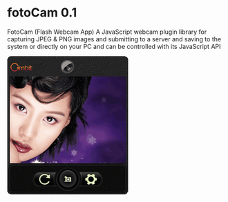 # fotoCam 0.1

FotoCam (Flash Webcam App)
A JavaScript webcam plugin library for capturing JPEG & PNG images and submitting to a server and saving to the system or directly on your PC and can be controlled with its JavaScript API

![screenshot](https://github.com/stannesi/fotoCam-0.1/blob/master/fc-screen-shot.png) 

